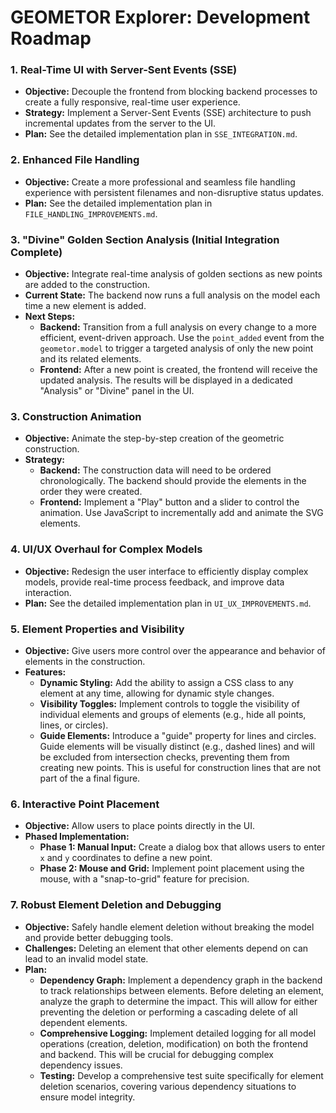 # GEOMETOR Explorer: Development Roadmap

### 1. Real-Time UI with Server-Sent Events (SSE)

-   **Objective:** Decouple the frontend from blocking backend processes to create a fully responsive, real-time user experience.
-   **Strategy:** Implement a Server-Sent Events (SSE) architecture to push incremental updates from the server to the UI.
-   **Plan:** See the detailed implementation plan in `SSE_INTEGRATION.md`.

### 2. Enhanced File Handling

-   **Objective:** Create a more professional and seamless file handling experience with persistent filenames and non-disruptive status updates.
-   **Plan:** See the detailed implementation plan in `FILE_HANDLING_IMPROVEMENTS.md`.

### 3. "Divine" Golden Section Analysis (Initial Integration Complete)

-   **Objective:** Integrate real-time analysis of golden sections as new points are added to the construction.
-   **Current State:** The backend now runs a full analysis on the model each time a new element is added.
-   **Next Steps:**
    -   **Backend:** Transition from a full analysis on every change to a more efficient, event-driven approach. Use the `point_added` event from the `geometor.model` to trigger a targeted analysis of only the new point and its related elements.
    -   **Frontend:** After a new point is created, the frontend will receive the updated analysis. The results will be displayed in a dedicated "Analysis" or "Divine" panel in the UI.

### 3. Construction Animation

-   **Objective:** Animate the step-by-step creation of the geometric construction.
-   **Strategy:**
    -   **Backend:** The construction data will need to be ordered chronologically. The backend should provide the elements in the order they were created.
    -   **Frontend:** Implement a "Play" button and a slider to control the animation. Use JavaScript to incrementally add and animate the SVG elements.

### 4. UI/UX Overhaul for Complex Models

-   **Objective:** Redesign the user interface to efficiently display complex models, provide real-time process feedback, and improve data interaction.
-   **Plan:** See the detailed implementation plan in `UI_UX_IMPROVEMENTS.md`.

### 5. Element Properties and Visibility

-   **Objective:** Give users more control over the appearance and behavior of elements in the construction.
-   **Features:**
    -   **Dynamic Styling:** Add the ability to assign a CSS class to any element at any time, allowing for dynamic style changes.
    -   **Visibility Toggles:** Implement controls to toggle the visibility of individual elements and groups of elements (e.g., hide all points, lines, or circles).
    -   **Guide Elements:** Introduce a "guide" property for lines and circles. Guide elements will be visually distinct (e.g., dashed lines) and will be excluded from intersection checks, preventing them from creating new points. This is useful for construction lines that are not part of the a final figure.

### 6. Interactive Point Placement

-   **Objective:** Allow users to place points directly in the UI.
-   **Phased Implementation:**
    -   **Phase 1: Manual Input:** Create a dialog box that allows users to enter `x` and `y` coordinates to define a new point.
    -   **Phase 2: Mouse and Grid:** Implement point placement using the mouse, with a "snap-to-grid" feature for precision.

### 7. Robust Element Deletion and Debugging

-   **Objective:** Safely handle element deletion without breaking the model and provide better debugging tools.
-   **Challenges:** Deleting an element that other elements depend on can lead to an invalid model state.
-   **Plan:**
    -   **Dependency Graph:** Implement a dependency graph in the backend to track relationships between elements. Before deleting an element, analyze the graph to determine the impact. This will allow for either preventing the deletion or performing a cascading delete of all dependent elements.
    -   **Comprehensive Logging:** Implement detailed logging for all model operations (creation, deletion, modification) on both the frontend and backend. This will be crucial for debugging complex dependency issues.
    -   **Testing:** Develop a comprehensive test suite specifically for element deletion scenarios, covering various dependency situations to ensure model integrity.

